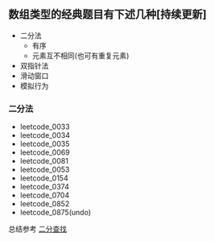 ## 数组类型的经典题目有下述几种[持续更新]

- 二分法
  - 有序
  - 元素互不相同(也可有重复元素)
- 双指针法
- 滑动窗口
- 模拟行为

### 二分法
- leetcode_0033
- leetcode_0034
- leetcode_0035
- leetcode_0069
- leetcode_0081
- leetcode_0053
- leetcode_0154
- leetcode_0374
- leetcode_0704
- leetcode_0852
- leetcode_0875(undo)

总结参考 [二分查找](https://leetcode-cn.com/problems/search-insert-position/solution/te-bie-hao-yong-de-er-fen-cha-fa-fa-mo-ban-python-/)